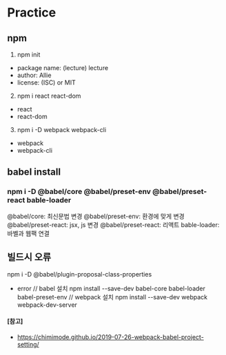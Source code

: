 # Practice

## npm
1. npm init
- package name: (lecture) lecture
- author: Allie
- license: (ISC) or MIT

2. npm i react react-dom
- react 
- react-dom

3. npm i -D webpack webpack-cli
- webpack 
- webpack-cli

## babel install
### npm i -D @babel/core @babel/preset-env @babel/preset-react bable-loader
@babel/core: 최신문법 변경
@babel/preset-env: 환경에 맞게 변경
@babel/preset-react: jsx, js 변경
@babel/preset-react: 리액트
bable-loader: 바벨과 웹팩 연결

## 빌드시 오류
npm i -D @babel/plugin-proposal-class-properties

+ error 
// babel 설치
npm install --save-dev babel-core babel-loader babel-preset-env
// webpack 설치
npm install --save-dev webpack webpack-dev-server

#### [참고]
- https://chimimode.github.io/2019-07-26-webpack-babel-project-setting/